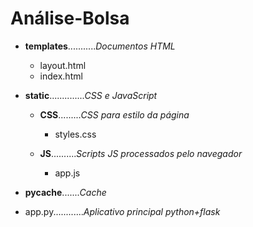 # Análise-Bolsa

* **templates**...........*Documentos HTML*
  - layout.html
  - index.html

* **static**..............*CSS e JavaScript*
  * **CSS**.........*CSS para estilo da página*
    - styles.css

  * **JS**..........*Scripts JS processados pelo navegador*
    - app.js

* **pycache**.......*Cache*

- app.py............*Aplicativo principal python+flask*
